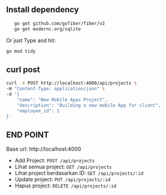 ## Install dependency

```bash
   go get github.com/gofiber/fiber/v2
   go get modernc.org/sqlite
```
Or just Type and hit:

```bash
go mod tidy
```

## curl post

```bash
curl -X POST http://localhost:4000/api/projects \
-H "Content-Type: application/json" \
-d '{
    "name": "New Mobile Apps Project",
    "description": "Building a new mobile App for client",
    "employee_id": 1
}'

```

## END POINT

Base url: http://localhost:4000

- Add Project: `POST /api/projects`
- Lihat semua project: `GET /api/projects`
- Lihat project berdasarkan ID: `GET /api/projects/:id`
- Update project: `PUT /api/projects/:id`
- Hapus project: `DELETE /api/projects/:id`

